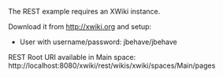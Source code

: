 The REST example requires an XWiki instance. 

Download it from http://xwiki.org and setup:

- User with username/password:  jbehave/jbehave

REST Root URI available in Main space:  http://localhost:8080/xwiki/rest/wikis/xwiki/spaces/Main/pages



